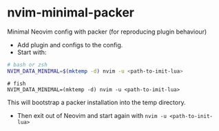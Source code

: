 # nvim-minimal-packer
Minimal Neovim config with packer (for reproducing plugin behaviour)

* Add plugin and configs to the config.
* Start with:
```bash
# bash or zsh
NVIM_DATA_MINIMAL=$(mktemp -d) nvim -u <path-to-imit-lua>
```
```fish
# fish
NVIM_DATA_MINIMAL=(mktemp -d) nvim -u <path-to-imit-lua>
```
This will bootstrap a packer installation into the temp directory.

* Then exit out of Neovim and start again with `nvim -u <path-to-init-lua>`
